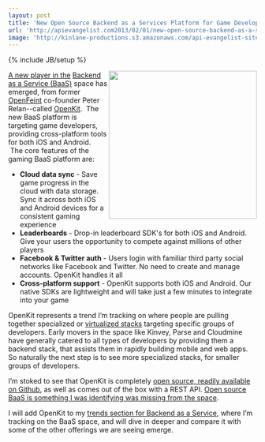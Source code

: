 ```yaml
---
layout: post
title: 'New Open Source Backend as a Services Platform for Game Developers'
url: 'http://apievangelist.com2013/02/01/new-open-source-backend-as-a-services-platform-for-game-developers/'
image: 'http://kinlane-productions.s3.amazonaws.com/api-evangelist-site/blog/OpenKit.png'
---
```

{% include JB/setup %}
<p>
     <a title="OpenKit" href="http://openkit.io/"><img src="https://s3.amazonaws.com/kinlane-productions/api-evangelist/openkit/open-kit-logo-larger.png"  width="300" align="right" /></a>
</p>
<p>
     <a title="OpenKit" href="http://openkit.io/">A new player in the</a> <a title="Backend as a Service" href="/trends/baas.php">Backend as a Service (BaaS)</a> space has emerged, from former <a href="http://en.wikipedia.org/wiki/OpenFeint">OpenFeint</a> co-founder Peter Relan--called <a title="OpenKit" href="http://openkit.io/">OpenKit</a>.  The new BaaS platform is targeting game developers, providing cross-platform tools for both iOS and Android.  The core features of the gaming BaaS platform are:
</p>
<ul >
     <li>
          <strong>Cloud data sync</strong> - Save game progress in the cloud with data storage. Sync it across both iOS and Android devices for a consistent gaming experience
     </li>
     <li>
          <strong>Leaderboards</strong> - Drop-in leaderboard SDK's for both iOS and Android. Give your users the opportunity to compete against millions of other players
     </li>
     <li>
          <strong>Facebook &amp; Twitter auth</strong> - Users login with familiar third party social networks like Facebook and Twitter. No need to create and manage accounts. OpenKit handles it all
     </li>
     <li>
          <strong>Cross-platform support</strong> - OpenKit supports both iOS and Android. Our native SDKs are lightweight and will take just a few minutes to integrate into your game
     </li>
</ul>
<p>
     OpenKit represents a trend I’m tracking on where people are pulling together specialized or <a title="virtualized stacks" href="/2013/01/28/virtualized-api-stacks/">virtualized stacks</a> targeting specific groups of developers. Early movers in the space like Kinvey, Parse and Cloudmine have generally catered to all types of developers by providing them a backend stack, that assists them in rapidly building mobile and web apps. So naturally the next step is to see more specialized stacks, for smaller groups of developers.
</p>
<p>
     I’m stoked to see that OpenKit is completely <a href="https://github.com/openkit">open source, readily available on Github</a>, as well as comes out of the box with a REST API. <a title="open source baas" href="/2012/08/28/open-source-mobile-backend-as-a-service/">Open source BaaS is something I was identifying was missing from the space</a>.
</p>
<p>
     I will add OpenKit to my <a title="baas trends" href="/trends/baas.php">trends section for Backend as a Service</a>, where I’m tracking on the BaaS space, and will dive in deeper and compare it with some of the other offerings we are seeing emerge.
</p>
